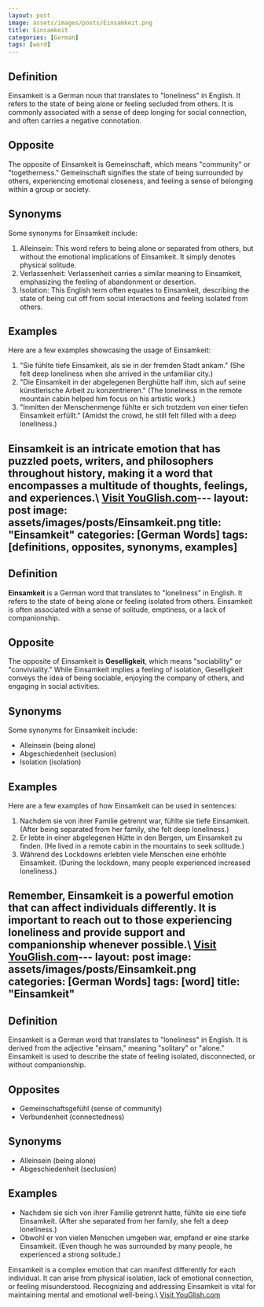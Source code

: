 ```yaml
---
layout: post
image: assets/images/posts/Einsamkeit.png
title: Einsamkeit
categories: [German]
tags: [word]
---
```


## Definition
Einsamkeit is a German noun that translates to "loneliness" in English. It refers to the state of being alone or feeling secluded from others. It is commonly associated with a sense of deep longing for social connection, and often carries a negative connotation.

## Opposite
The opposite of Einsamkeit is Gemeinschaft, which means "community" or "togetherness." Gemeinschaft signifies the state of being surrounded by others, experiencing emotional closeness, and feeling a sense of belonging within a group or society.

## Synonyms
Some synonyms for Einsamkeit include:

1. Alleinsein: This word refers to being alone or separated from others, but without the emotional implications of Einsamkeit. It simply denotes physical solitude.
2. Verlassenheit: Verlassenheit carries a similar meaning to Einsamkeit, emphasizing the feeling of abandonment or desertion.
3. Isolation: This English term often equates to Einsamkeit, describing the state of being cut off from social interactions and feeling isolated from others.

## Examples
Here are a few examples showcasing the usage of Einsamkeit:

1. "Sie fühlte tiefe Einsamkeit, als sie in der fremden Stadt ankam." (She felt deep loneliness when she arrived in the unfamiliar city.)
2. "Die Einsamkeit in der abgelegenen Berghütte half ihm, sich auf seine künstlerische Arbeit zu konzentrieren." (The loneliness in the remote mountain cabin helped him focus on his artistic work.)
3. "Inmitten der Menschenmenge fühlte er sich trotzdem von einer tiefen Einsamkeit erfüllt." (Amidst the crowd, he still felt filled with a deep loneliness.)

Einsamkeit is an intricate emotion that has puzzled poets, writers, and philosophers throughout history, making it a word that encompasses a multitude of thoughts, feelings, and experiences.\ <a id="yg-widget-0" class="youglish-widget" data-query="Einsamkeit" data-lang="german" data-components="8412" data-auto-start="0" data-bkg-color="theme_light" data-title="How%20to%20pronounce%20Einsamkeit%20in%20German"  rel="nofollow" href="https://youglish.com">Visit YouGlish.com</a><script async src="https://youglish.com/public/emb/widget.js" charset="utf-8"></script>---
layout: post
image: assets/images/posts/Einsamkeit.png
title: "Einsamkeit"
categories: [German Words]
tags: [definitions, opposites, synonyms, examples]
---

## Definition
**Einsamkeit** is a German word that translates to "loneliness" in English. It refers to the state of being alone or feeling isolated from others. Einsamkeit is often associated with a sense of solitude, emptiness, or a lack of companionship.

## Opposite
The opposite of Einsamkeit is **Geselligkeit**, which means "sociability" or "conviviality." While Einsamkeit implies a feeling of isolation, Geselligkeit conveys the idea of being sociable, enjoying the company of others, and engaging in social activities.

## Synonyms
Some synonyms for Einsamkeit include:
- Alleinsein (being alone)
- Abgeschiedenheit (seclusion)
- Isolation (isolation)

## Examples
Here are a few examples of how Einsamkeit can be used in sentences:

1. Nachdem sie von ihrer Familie getrennt war, fühlte sie tiefe Einsamkeit. (After being separated from her family, she felt deep loneliness.)
2. Er lebte in einer abgelegenen Hütte in den Bergen, um Einsamkeit zu finden. (He lived in a remote cabin in the mountains to seek solitude.)
3. Während des Lockdowns erlebten viele Menschen eine erhöhte Einsamkeit. (During the lockdown, many people experienced increased loneliness.)

Remember, Einsamkeit is a powerful emotion that can affect individuals differently. It is important to reach out to those experiencing loneliness and provide support and companionship whenever possible.\ <a id="yg-widget-0" class="youglish-widget" data-query="Einsamkeit" data-lang="german" data-components="8412" data-auto-start="0" data-bkg-color="theme_light" data-title="How%20to%20pronounce%20Einsamkeit%20in%20German"  rel="nofollow" href="https://youglish.com">Visit YouGlish.com</a><script async src="https://youglish.com/public/emb/widget.js" charset="utf-8"></script>---
layout: post
image: assets/images/posts/Einsamkeit.png
categories: [German Words]
tags: [word]
title: "Einsamkeit"
---

## Definition

Einsamkeit is a German word that translates to "loneliness" in English. It is derived from the adjective "einsam," meaning "solitary" or "alone." Einsamkeit is used to describe the state of feeling isolated, disconnected, or without companionship.

## Opposites

- Gemeinschaftsgefühl (sense of community)
- Verbundenheit (connectedness)

## Synonyms

- Alleinsein (being alone)
- Abgeschiedenheit (seclusion)

## Examples

- Nachdem sie sich von ihrer Familie getrennt hatte, fühlte sie eine tiefe Einsamkeit. (After she separated from her family, she felt a deep loneliness.)
- Obwohl er von vielen Menschen umgeben war, empfand er eine starke Einsamkeit. (Even though he was surrounded by many people, he experienced a strong solitude.)

Einsamkeit is a complex emotion that can manifest differently for each individual. It can arise from physical isolation, lack of emotional connection, or feeling misunderstood. Recognizing and addressing Einsamkeit is vital for maintaining mental and emotional well-being.\ <a id="yg-widget-0" class="youglish-widget" data-query="Einsamkeit" data-lang="german" data-components="8412" data-auto-start="0" data-bkg-color="theme_light" data-title="How%20to%20pronounce%20Einsamkeit%20in%20German"  rel="nofollow" href="https://youglish.com">Visit YouGlish.com</a><script async src="https://youglish.com/public/emb/widget.js" charset="utf-8"></script>